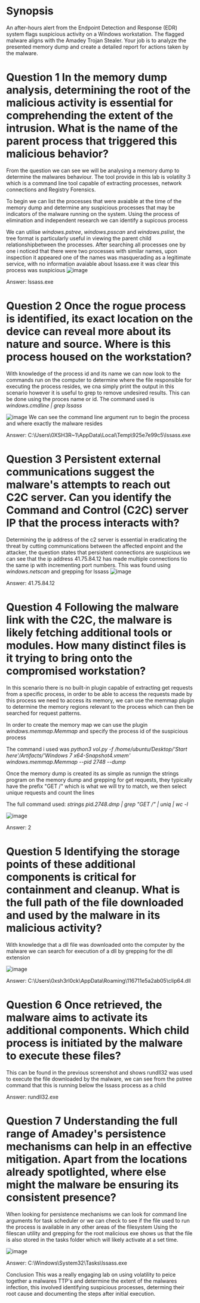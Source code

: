 # Synopsis

An after-hours alert from the Endpoint Detection and Response (EDR) system flags suspicious activity on a Windows workstation. The flagged malware aligns with the Amadey Trojan Stealer. Your job is to analyze the presented memory dump and create a detailed report for actions taken by the malware.

# Question 1 In the memory dump analysis, determining the root of the malicious activity is essential for comprehending the extent of the intrusion. What is the name of the parent process that triggered this malicious behavior?
From the question we can see we will be analysing a memory dump to determine the malwares behaviour. The tool provide in this lab is volatilty 3 which is a command line tool capable of extracting processes, network connections
and Registry Forensics.

To begin we can list the processes that were avaiable at the time of the memory dump and determine any suspicious processes that may be indicators of the malware running on the system. Using the process of elimination and independent research we can identify a supicous 
process

We can utilise *windows.pstree*, *windows.psscan* and *windows.pslist*, the tree format is particularly useful in viewing the parent child relationshipbetween the processes.
After searching all processes one by one i noticed that there were two processes with similar names, upon inspection it appeared one of the names was masquerading as a legitimate service, with no information avaiable about lssass.exe it
was clear this process was suspicious
![image](https://github.com/user-attachments/assets/780f0f83-350a-4d1c-813f-e3f49b0500bb)

Answer: lssass.exe

# Question 2 Once the rogue process is identified, its exact location on the device can reveal more about its nature and source. Where is this process housed on the workstation?
With knowledge of the process id and its name we can now look to the commands run on the computer to determine where the file responsible for executing the process resides, we cna simply print the output in this scenario
however it is useful to grep to remove undesired results. This can be done using the proces name or id. The command used is *windows.cmdline | grep lssass* 

![image](https://github.com/user-attachments/assets/8ca96080-7486-4361-92dc-2761bc71a81c)
We can see the command line argument run to begin the process and where exactly the malware resides

 Answer: C:\Users\0XSH3R~1\AppData\Local\Temp\925e7e99c5\lssass.exe

 # Question 3 Persistent external communications suggest the malware's attempts to reach out C2C server. Can you identify the Command and Control (C2C) server IP that the process interacts with?
 
Determining the ip address of the c2 server is essential in eradicating the threat by cutting communications between the affected enpoint and the attacker, the question states that persistent connections are suspicious
we can see that the ip address 41.75.84.12 has made multiple connections tio the same ip with incrementing port numbers. This was found using *windows.netscan* and grepping for lssass
![image](https://github.com/user-attachments/assets/f1bb6bb9-3474-49b0-aef2-34343f6b47d3)

Answer: 41.75.84.12
# Question 4 Following the malware link with the C2C, the malware is likely fetching additional tools or modules. How many distinct files is it trying to bring onto the compromised workstation?
In this scenario there is no built-in plugin capable of extracting get requests from a specific process, in order to be able to access the requests made by this process we need to access its memory, we can use the memmap plugin to determine
the memory regions relevant to the process which can then be searched for request patterns.

In order to create the memory map we can use the plugin *windows.memmap.Memmap* and specify the process id of the suspicious process

The command i used was *python3 vol.py -f /home/ubuntu/Desktop/'Start here'/Artifacts/'Windows 7 x64-Snapshot4.vmem' windows.memmap.Memmap --pid 2748 --dump*

Once the memory dump is created its as simple as runnign the strings program on the memory dump and grepping for get requests, they typically have the prefix "GET /" which is what we will try to match, we then select unique requests and count the lines

The full command used: *strings pid.2748.dmp | grep "GET /" | uniq | wc -l*

![image](https://github.com/user-attachments/assets/bd9c9694-f10e-4561-aaad-41dd70aad0f3)

Answer: 2

# Question 5 Identifying the storage points of these additional components is critical for containment and cleanup. What is the full path of the file downloaded and used by the malware in its malicious activity?
With knowledge that a dll file was downloaded onto the computer by the malware we can search for execution of a dll by grepping for the dll extension

![image](https://github.com/user-attachments/assets/a3545441-06ae-4fa7-a37d-dd762d9f82c8)

Answer: C:\Users\0xsh3rl0ck\AppData\Roaming\116711e5a2ab05\clip64.dll

# Question 6 Once retrieved, the malware aims to activate its additional components. Which child process is initiated by the malware to execute these files?
This can be found in the previous screenshot and shows rundll32 was used to execute the file downloaded by the malware, we can see from the pstree command that this is running below the lssass process as a child

Answer: rundll32.exe

# Question 7 Understanding the full range of Amadey's persistence mechanisms can help in an effective mitigation. Apart from the locations already spotlighted, where else might the malware be ensuring its consistent presence?
When looking for persistence mechanisms we can look for command line arguments for task scheduler or we can check to see if the file used to run the process is available in any other areas of the filesystem
Using the filescan utility and grepping for the root malicious exe shows us that the file is also stored in the tasks folder which will likely activate at a set time.


![image](https://github.com/user-attachments/assets/5c960266-d6c8-4b56-9cac-f35d5c36a291)

Answer: C:\Windows\System32\Tasks\lssass.exe

Conclusion
This was a really engaging lab on using volatility to peice together a malwares TTP's and determine the extent of the malwares infection, this involved identifying suspicious processes, determing their root cause and documenting the 
steps after initial execution.
